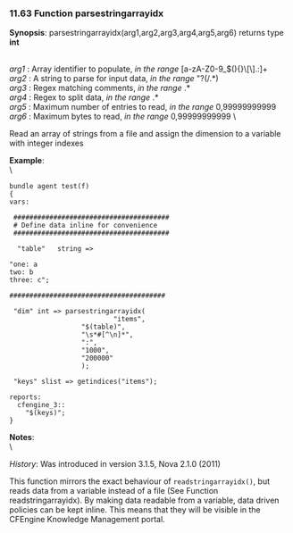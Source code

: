 ### 11.63 Function parsestringarrayidx

**Synopsis**: parsestringarrayidx(arg1,arg2,arg3,arg4,arg5,arg6) returns
type **int**

\
 *arg1* : Array identifier to populate, *in the range*
[a-zA-Z0-9\_\$(){}\\[\\].:]+ \
 *arg2* : A string to parse for input data, *in the range* "?(/.\*) \
 *arg3* : Regex matching comments, *in the range* .\* \
 *arg4* : Regex to split data, *in the range* .\* \
 *arg5* : Maximum number of entries to read, *in the range*
0,99999999999 \
 *arg6* : Maximum bytes to read, *in the range* 0,99999999999 \

Read an array of strings from a file and assign the dimension to a
variable with integer indexes

**Example**:\
 \

    bundle agent test(f) 
    {
    vars:

     #######################################
     # Define data inline for convenience
     #######################################

      "table"   string => 

    "one: a
    two: b
    three: c";

    #######################################

     "dim" int => parsestringarrayidx(
                              "items",
                      "$(table)",
                      "\s*#[^\n]*",
                      ":",
                      "1000",
                      "200000"
                      );

     "keys" slist => getindices("items");

    reports:
      cfengine_3::
        "$(keys)";
    }

**Notes**:\
 \

*History*: Was introduced in version 3.1.5, Nova 2.1.0 (2011)

This function mirrors the exact behaviour of `readstringarrayidx()`, but
reads data from a variable instead of a file (See Function
readstringarrayidx). By making data readable from a variable, data
driven policies can be kept inline. This means that they will be visible
in the CFEngine Knowledge Management portal.
